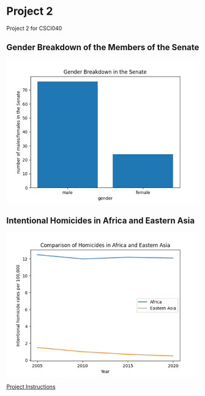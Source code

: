 # Project 2
 Project 2 for CSCI040
## Gender Breakdown of the Members of the Senate

![Graph 1](Graph1.png)

## Intentional Homicides in Africa and Eastern Asia

![Graph 2](Graph2.png)

[Project Instructions](https://github.com/mikeizbicki/cmc-csci040/tree/2022fall/project_02)